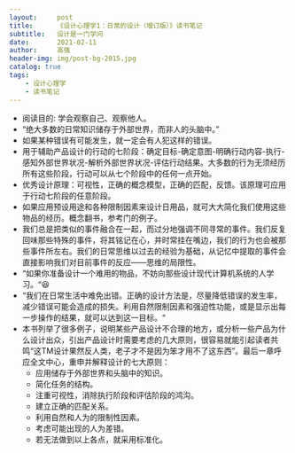 ```yaml
---
layout:     post
title:      《设计心理学1：日常的设计（增订版）》读书笔记
subtitle:   设计是一门学问
date:       2021-02-11
author:     高强
header-img: img/post-bg-2015.jpg
catalog: true
tags:
    - 设计心理学
    - 读书笔记
---
```


- 阅读目的: 学会观察自己、观察他人。
- “绝大多数的日常知识储存于外部世界，而非人的头脑中。”
- 如果某种错误有可能发生，就一定会有人犯这样的错误。
- 用于辅助产品设计的行动的七阶段：确定目标-确定意图-明确行动内容-执行-感知外部世界状况-解析外部世界状况-评估行动结果。大多数的行为无须经历所有这些阶段，行动可以从七个阶段中的任何一点开始。
- 优秀设计原理：可视性，正确的概念模型，正确的匹配，反馈。该原理可应用于行动七阶段的任意阶段。
- 如果应用预设用途和各种限制因素来设计日用品，就可大大简化我们使用这些物品的经历。概念翻书，参考门的例子。
- 我们总是把类似的事件融合在一起，而过分地强调不同寻常的事件。我们反复回味那些特殊的事件，将其铭记在心，并时常挂在嘴边，我们的行为也会被那些事件所左右。我们的日常思维以过去的经验为基础，从记忆中提取的事件会直接影响我们对目前事件的反应——思维的局限性。
- “如果你准备设计一个难用的物品，不妨向那些设计现代计算机系统的人学习。“😆
- “我们在日常生活中难免出错。正确的设计方法是，尽量降低错误的发生率，减少错误可能会造成的损失。利用自然限制因素和强迫性功能，或是显示出每一步操作的结果，就可以达到这一目标。“
- 本书列举了很多例子，说明某些产品设计不合理的地方，或分析一些产品为什么设计出众，引出产品设计时需要考虑的几大原则，很容易就能引起读者共鸣“这TM设计果然反人类，老子才不是因为笨才用不了这东西”。最后一章呼应全文中心，重申并解释设计的七大原则：
    - 应用储存于外部世界和头脑中的知识。
    - 简化任务的结构。
    - 注重可视性，消除执行阶段和评估阶段的鸿沟。
    - 建立正确的匹配关系。
    - 利用自然和人为的限制性因素。
    - 考虑可能出现的人为差错。
    - 若无法做到以上各点，就采用标准化。

